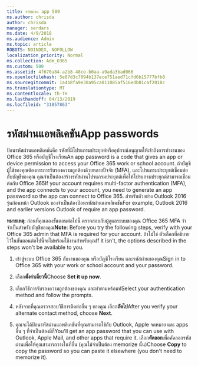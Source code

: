 ```yaml
---
title: รหัสผ่าน app 500
ms.author: chrisda
author: chrisda
manager: serdars
ms.date: 4/9/2018
ms.audience: Admin
ms.topic: article
ROBOTS: NOINDEX, NOFOLLOW
localization_priority: Normal
ms.collection: Adm_O365
ms.custom: 500
ms.assetid: 4f670a84-a2b8-48ce-b0aa-a9ada3bad066
ms.openlocfilehash: 5e87d3c7094b137ece751aed71cfd6b15777bfb8
ms.sourcegitcommit: 1a4b8fa9e38a95ca811085af516edb81caf2018c
ms.translationtype: MT
ms.contentlocale: th-TH
ms.lasthandoff: 04/13/2019
ms.locfileid: "31857863"
---
```

# <a name="app-passwords"></a><span data-ttu-id="5666a-102">รหัสผ่านแอพลิเคชัน</span><span class="sxs-lookup"><span data-stu-id="5666a-102">App passwords</span></span>

<span data-ttu-id="5666a-103">ป้อนรหัสผ่านแอพลิเคชันคือ รหัสที่มีโปรแกรมประยุกต์หรืออุปกรณ์อนุญาตให้เข้าถึงการทำงานของ Office 365 หรือบัญชีโรงเรียน</span><span class="sxs-lookup"><span data-stu-id="5666a-103">An app password is a code that gives an app or device permission to access your Office 365 work or school account.</span></span> <span data-ttu-id="5666a-104">ถ้าบัญชีผู้ใช้ของคุณต้องการการรับรองความถูกต้องด้วยหลายปัจจัย (MFA), และโปรแกรมประยุกต์เชื่อมต่อกับบัญชีของคุณ คุณจำเป็นต้องสร้างรหัสผ่านโปรแกรมประยุกต์เพื่อให้โปรแกรมประยุกต์สามารถเชื่อมต่อกับ Office 365</span><span class="sxs-lookup"><span data-stu-id="5666a-104">If your account requires multi-factor authentication (MFA), and the app connects to your account, you need to generate an app password so the app can connect to Office 365.</span></span> <span data-ttu-id="5666a-105">สำหรับตัวอย่าง Outlook 2016 รุ่นก่อนหน้า Outlook ของจำเป็นต้องป้อนรหัสผ่านแอพลิเคชัน</span><span class="sxs-lookup"><span data-stu-id="5666a-105">For example, Outlook 2016 and earlier versions Outlook of require an app password.</span></span>

 <span data-ttu-id="5666a-106">**หมายเหตุ**: ก่อนที่คุณลองขั้นตอนต่อไปนี้ ตรวจสอบกับผู้ดูแลระบบของคุณ Office 365 MFA ว่าจำเป็นสำหรับบัญชีของคุณ</span><span class="sxs-lookup"><span data-stu-id="5666a-106">**Note**: Before you try the following steps, verify with your Office 365 admin that MFA is required for your account.</span></span> <span data-ttu-id="5666a-107">ถ้าไม่ใช่ ตัวเลือกที่อธิบายไว้ในขั้นตอนต่อไปนี้จะไม่พร้อมใช้งานสำหรับคุณ</span><span class="sxs-lookup"><span data-stu-id="5666a-107">If it isn't, the options described in the steps won't be available to you.</span></span>

1. <span data-ttu-id="5666a-108">เข้าสู่ระบบ Office 365 กับงานของคุณ หรือบัญชีโรงเรียน และรหัสผ่านของคุณ</span><span class="sxs-lookup"><span data-stu-id="5666a-108">Sign in to Office 365 with your work or school account and your password.</span></span>

2. <span data-ttu-id="5666a-109">เลือก**ตั้งค่าเดี๋ยวนี้**</span><span class="sxs-lookup"><span data-stu-id="5666a-109">Choose **Set it up now**.</span></span>

3. <span data-ttu-id="5666a-110">เลือกวิธีการรับรองความถูกต้องของคุณ และทำตามพร้อมท์</span><span class="sxs-lookup"><span data-stu-id="5666a-110">Select your authentication method and follow the prompts.</span></span>

4. <span data-ttu-id="5666a-111">หลังจากที่คุณตรวจสอบวิธีการติดต่ออื่น ๆ ของคุณ เลือก**ถัดไป**</span><span class="sxs-lookup"><span data-stu-id="5666a-111">After you verify your alternate contact method, choose **Next**.</span></span>

5. <span data-ttu-id="5666a-112">คุณจะได้ป้อนรหัสผ่านแอพลิเคชันที่คุณสามารถใช้กับ Outlook, Apple จดหมาย และ apps อื่น ๆ ที่จำเป็นต้องมีก็</span><span class="sxs-lookup"><span data-stu-id="5666a-112">You'll get an app password that you can use with Outlook, Apple Mail, and other apps that require it.</span></span> <span data-ttu-id="5666a-113">เลือก**คัดลอก**เพื่อคัดลอกรหัสผ่านเพื่อให้คุณสามารถวางในที่อื่น (คุณไม่จำเป็นต้อง memorize นั้น)</span><span class="sxs-lookup"><span data-stu-id="5666a-113">Choose **Copy** to copy the password so you can paste it elsewhere (you don't need to memorize it).</span></span>

